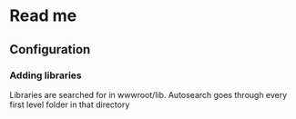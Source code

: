 ﻿# Read me

##  Configuration

### Adding libraries

Libraries are searched for in wwwroot/lib. Autosearch goes through every first level folder in that directory
